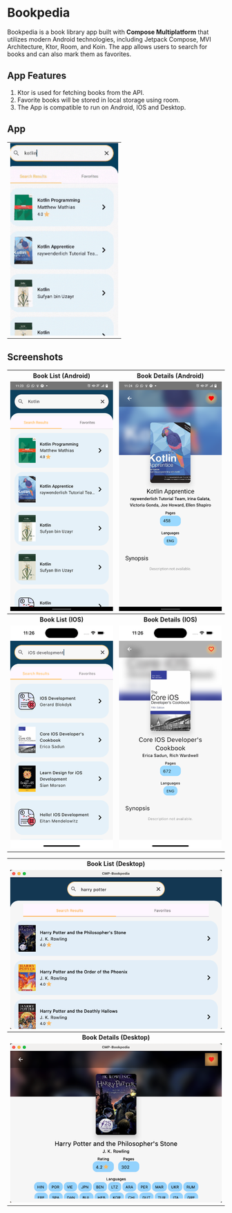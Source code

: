 
# Bookpedia

Bookpedia is a book library app built with <b>Compose Multiplatform</b> that utilizes modern Android technologies, including Jetpack Compose, MVI Architecture, Ktor, Room, and Koin. The app allows users to search for books and can also mark them as favorites.

## App Features
1. Ktor is used for fetching books from the API.
2. Favorite books will be stored in local storage using room.
3. The App is compatible to run on Android, IOS and Desktop.


## App
<table>
   <td><img src="https://github.com/JahangirJadi/CMP-Bookpedia/blob/main/screenshots/app_gif.gif" width="250px"</td>
</table>
   

## Screenshots

<table>
  <tr>
     <th>Book List (Android)</th>
     <th>Book Details (Android)</th>
  </tr>
    <tr>
      <td><img src="https://github.com/JahangirJadi/CMP-Bookpedia/blob/main/screenshots/android_list.png" width="250px"</td>
      <td><img src="https://github.com/JahangirJadi/CMP-Bookpedia/blob/main/screenshots/android_details.png" width="250px"</td>
  </tr>

   <tr>
     <th>Book List (IOS)</th>
     <th>Book Details (IOS)</th>
  </tr>
    <tr>
      <td><img src="https://github.com/JahangirJadi/CMP-Bookpedia/blob/main/screenshots/ios_list.png" width="250px"</td>
      <td><img src="https://github.com/JahangirJadi/CMP-Bookpedia/blob/main/screenshots/ios_details.png" width="250px"</td>
  </tr>


</table>

<table>


  <tr>
     <th>Book List (Desktop)</th>
  </tr>
    <tr>
      <td><img src="https://github.com/JahangirJadi/CMP-Bookpedia/blob/main/screenshots/desktop_list.png" width="500px"</td>
  </tr>

<tr>
     <th>Book Details (Desktop)</th>
  </tr>
    <tr>
      <td><img src="https://github.com/JahangirJadi/CMP-Bookpedia/blob/main/screenshots/desktop_details.png" width="500px"</td>
  </tr>
  
</table>
